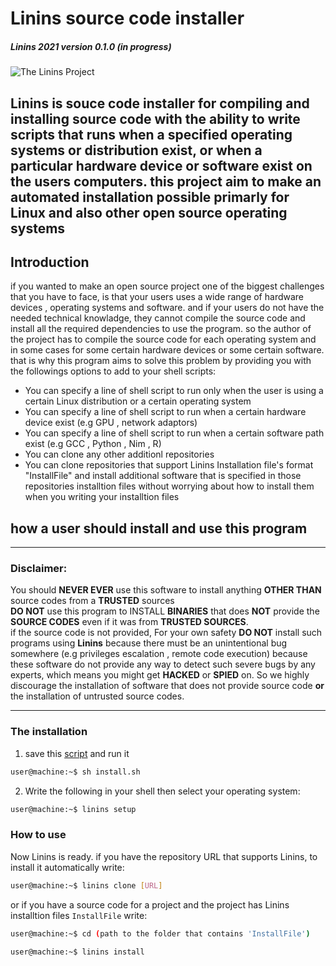 # Linins source code installer
##### Linins 2021 version 0.1.0 (in progress)

![The Linins Project](https://raw.githubusercontent.com/Hussein-L-AlMadhachi/Linins/main/Linins_logo.png)

Linins is souce code installer for compiling and installing source code with the ability to write scripts that runs when a specified operating systems or distribution exist, or when a particular hardware device or software exist on the users computers. this project aim to make an automated installation possible primarly for Linux and also other open source operating systems
---


## Introduction

if you wanted to make an open source project one of the biggest challenges that you have to face, is that your users uses a wide range of hardware devices , operating systems and software. and if your users do not have the needed technical knowladge, they cannot compile the source code and install all the required dependencies to use the program. so the author of the project has to compile the source code for each operating system and in some cases for some certain hardware devices or some certain software. that is why this program aims to solve this problem by providing you with the followings options to add to your shell scripts:


* You can specify a line of shell script to run only when the user is using a certain Linux distribution or a certain operating system
* You can specify a line of shell script to run when a certain hardware device exist (e.g GPU , network adaptors)
* You can specify a line of shell script to run when a certain software path exist (e.g GCC , Python , Nim , R)
* You can clone any other additionl repositories
* You can clone repositories that support Linins Installation file's format "InstallFile" and install additional software that is specified in those repositories installtion files without worrying about how to install them when you writing your installtion files

## how a user should install and use this program

___
### Disclaimer:
You should **NEVER EVER** use this software to install anything **OTHER THAN** source codes from a **TRUSTED** sources  
**DO NOT** use this program to INSTALL **BINARIES** that does **NOT** provide the **SOURCE CODES** even if it was from **TRUSTED SOURCES**.  
if the source code is not provided, For your own safety **DO NOT** install such programs using **Linins** because there must be an unintentional bug somewhere (e.g privileges escalation , remote code execution) because these software do not provide any way to detect such severe bugs by any experts, which means you might get **HACKED** or **SPIED** on.
So we highly discourage the installation of software that does not provide source code **or** the installation of untrusted source codes.
___

### The installation

1. save this [script](https://github.com/Hussein-L-AlMadhachi/Linins/raw/main/install.sh) and run it
``` bash
user@machine:~$ sh install.sh
```

2. Write the following in your shell then select your operating system:

``` bash
user@machine:~$ linins setup
```
### How to use

Now Linins is ready. if you have the repository URL that supports Linins, to install it automatically write:

``` bash
user@machine:~$ linins clone [URL]
```

or if you have a source code for a project and the project has Linins installtion files `InstallFile` write:

``` bash
user@machine:~$ cd (path to the folder that contains 'InstallFile')

```

``` bash
user@machine:~$ linins install
```
